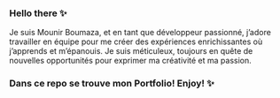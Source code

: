 ### Hello there ✨

Je suis Mounir Boumaza, et en tant que développeur passionné, j’adore travailler en équipe pour me créer des expériences enrichissantes où j’apprends et m’épanouis. Je suis méticuleux, toujours en quête de nouvelles opportunités pour exprimer ma créativité et ma passion.

### Dans ce repo se trouve mon Portfolio! Enjoy! ✨
